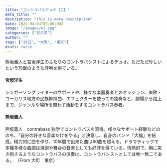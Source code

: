 ```yaml
---
title: "コントラバスデュオ【二】"
meta_title: ""
description: "this is meta description"
date: 2022-04-04T05:00:00Z
image: "/images/ni.jpg"
categories: ["五月亭"]
author: ""
tags: ["26日", "大町", "東京"]
draft: false
---
```


熊坂義人と宮坂洋生のふたりのコントラバシストによるデュオ。ただただ珍しいという珍獣のような評判を得ている。

#### 宮坂洋生

シンガーソングライターのサポートや、様々な楽器奏者とのセッション、東欧・コーカサス地方の民族舞踊曲、エフェクターを使っての独奏など、劇場から路上まで、ジャンルや場所を問わず活動をするコントラバス奏者。

#### 熊坂義人

熊坂義人　contrabass
独学でコントラバスを習得。様々なサポート経験などののち、「自分の好きな音楽だけをやる」と決意し、自身のバンド「大福」を結成。精力的に曲を作り、10年間で出来た曲は60曲を超える。ドラマティックで多種多様な曲調は演劇や舞台の音楽としても好評を得ている。情熱的で、胸に突き刺さるようなコントラバスの演奏は、コントラバシストとしては唯一無二である。
（From 大町　東京）
